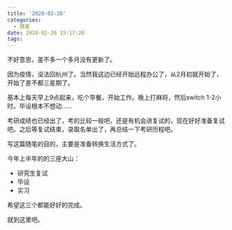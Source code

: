 ```yaml
---
title: '2020-02-26'
categories:
  - 随笔
date: 2020-02-26 15:17:28
tags:
---
```




不好意思，差不多一个多月没有更新了。

因为疫情，没法回杭州了。当然我这边已经开始远程办公了，从2月初就开始了，开始了差不都三星期了。

基本上每天早上9点起来，吃个早餐，开始工作。晚上打麻将，然后switch 1-2小时。毕设根本不想动......

考研成绩也已经出了，考的比较一般吧，还是有机会进复试的，现在好好准备复试吧。之后等复试结束，录取名单出了，再总结一下考研历程吧。

写这篇随笔的目的，主要是准备转换生活方式了。

今年上半年的的三座大山：

- 研究生复试
- 毕设
- 实习

希望这三个都能好好的完成。

就到这里吧。